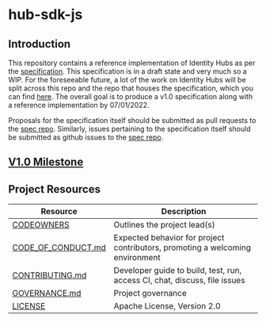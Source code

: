 # hub-sdk-js 

## Introduction

This repository contains a reference implementation of Identity Hubs as per the [specification](https://identity.foundation/identity-hub/spec/). This specification is in a draft state and very much so a WIP. For the foreseeable future, a lot of the work on Identity Hubs will be split across this repo and the repo that houses the specification, which you can find [here](https://github.com/decentralized-identity/identity-hub). The overall goal is to produce a v1.0 specification along with a reference implementation by 07/01/2022. 


Proposals for the specification itself should be submitted as pull requests to the [spec repo](https://github.com/decentralized-identity/identity-hub). Similarly, issues pertaining to the specification itself should be submitted as github issues to the [spec repo](https://github.com/decentralized-identity/identity-hub). 


## [V1.0 Milestone](https://github.com/TBD54566975/hub-sdk-js/milestone/1)


## Project Resources

| Resource                                   | Description                                                                   |
| ------------------------------------------ | ----------------------------------------------------------------------------- |
| [CODEOWNERS](./CODEOWNERS)                 | Outlines the project lead(s)                                                  |
| [CODE_OF_CONDUCT.md](./CODE_OF_CONDUCT.md) | Expected behavior for project contributors, promoting a welcoming environment |
| [CONTRIBUTING.md](./CONTRIBUTING.md)       | Developer guide to build, test, run, access CI, chat, discuss, file issues    |
| [GOVERNANCE.md](./GOVERNANCE.md)           | Project governance                                                            |
| [LICENSE](./LICENSE)                       | Apache License, Version 2.0                                                   |
